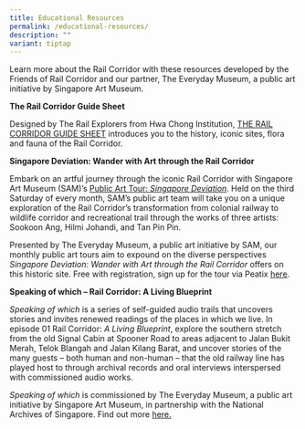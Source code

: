 ```yaml
---
title: Educational Resources
permalink: /educational-resources/
description: ""
variant: tiptap
---
```

<p>Learn more about the Rail Corridor with these resources developed by the
Friends of Rail Corridor and our partner, The Everyday Museum, a public
art initiative by Singapore Art Museum.</p>
<p><strong>The Rail Corridor Guide Sheet</strong>
</p>
<p>Designed by The Rail Explorers from Hwa Chong Institution, <a href="https://www.nparks.gov.sg/-/media/rail-corridor/rc-resources/trifold-guidesheet.ashx" rel="noopener noreferrer nofollow" target="_blank">THE RAIL CORRIDOR GUIDE SHEET</a> introduces
you to the history, iconic sites, flora and fauna of the Rail Corridor.</p>
<p><strong>Singapore Deviation: Wander with Art through the Rail Corridor</strong>
</p>
<p>Embark on an artful journey through the iconic Rail Corridor with Singapore
Art Museum (SAM)’s <a href="https://www.theeverydaymuseum.sg/event/public-art-tour-singapore-deviation/" rel="noopener noreferrer nofollow" target="_blank">Public Art Tour:&nbsp;</a><em><a href="https://www.theeverydaymuseum.sg/event/public-art-tour-singapore-deviation/" rel="noopener noreferrer nofollow" target="_blank">Singapore Deviation</a></em>.
Held on the third Saturday of every month, SAM’s public art team will take
you on a unique exploration of the Rail Corridor’s transformation from
colonial railway to wildlife corridor and recreational trail through the
works of three artists: Sookoon Ang, Hilmi Johandi, and Tan Pin Pin.</p>
<p>Presented by The Everyday Museum, a public art initiative by SAM,&nbsp;our
monthly public art tours aim to expound on the diverse perspectives <em>Singapore Deviation: Wander with Art through the Rail Corridor</em>&nbsp;offers
on this historic site. Free with registration, sign up for the tour via
Peatix <a href="https://publicarttour-singaporedeviation3.peatix.com/" rel="noopener noreferrer nofollow" target="_blank">here</a>.</p>
<p><strong>Speaking of which – Rail Corridor: A Living Blueprint</strong>
</p>
<p><em>Speaking of which</em>&nbsp;is a series of self-guided audio trails
that uncovers stories and invites renewed readings of the places in which
we live. In episode 01 Rail Corridor: <em>A Living Blueprint</em>, explore
the southern stretch from the old Signal Cabin at Spooner Road to areas
adjacent to Jalan Bukit Merah, Telok Blangah and Jalan Kilang Barat, and
uncover stories of the many guests – both human and non-human – that the
old railway line has played host to through archival records and oral interviews
interspersed with commissioned audio works.</p>
<p><em>Speaking of which</em>&nbsp;is commissioned by The Everyday Museum,
a public art initiative by Singapore Art Museum, in partnership with the
National Archives of Singapore. Find out more <a href="https://www.theeverydaymuseum.sg/event/a-living-blueprint/" rel="noopener noreferrer nofollow" target="_blank">here.</a>
</p>